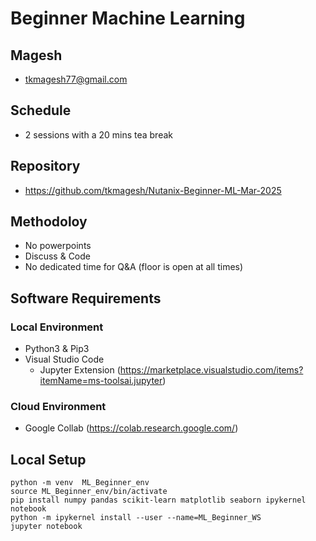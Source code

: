 # Beginner Machine Learning

## Magesh
- tkmagesh77@gmail.com

## Schedule
- 2 sessions with a 20 mins tea break

## Repository
- https://github.com/tkmagesh/Nutanix-Beginner-ML-Mar-2025

## Methodoloy
- No powerpoints
- Discuss & Code
- No dedicated time for Q&A (floor is open at all times)

## Software Requirements
### Local Environment
- Python3 & Pip3
- Visual Studio Code
    - Jupyter Extension (https://marketplace.visualstudio.com/items?itemName=ms-toolsai.jupyter)
### Cloud Environment
- Google Collab (https://colab.research.google.com/)

## Local Setup
```shell
python -m venv  ML_Beginner_env
source ML_Beginner_env/bin/activate
pip install numpy pandas scikit-learn matplotlib seaborn ipykernel notebook
python -m ipykernel install --user --name=ML_Beginner_WS
jupyter notebook
```
